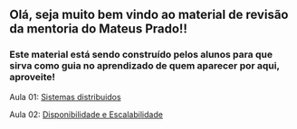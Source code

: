 ## Olá, seja muito bem vindo ao material de revisão da mentoria do Mateus Prado!!

### Este material está sendo construído pelos alunos para que sirva como guia no aprendizado de quem aparecer por aqui, aproveite!

Aula 01: [Sistemas distribuidos](https://github.com/saulooramos/MentoriaMateusPrado/blob/main/Sistemas_distribuidos.md)

Aula 02: [Disponibilidade e Escalabilidade](https://github.com/saulooramos/MentoriaMateusPrado/blob/main/Disponibilidade_e_escalabilidade.md)
